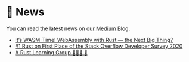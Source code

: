 # 📢 News

You can read the latest news on [our Medium Blog](https://medium.com/rust-learning-group).

- [It’s WASM-Time! WebAssembly with Rust — the Next Big Thing?](https://medium.com/rust-learning-group/its-wasm-time-webassembly-with-rust-the-next-big-thing-e09b8bb519aa)
- [#1 Rust on First Place of the Stack Overflow Developer Survey 2020](https://medium.com/rust-learning-group/1-rust-on-first-place-of-the-stack-overflow-developer-survey-2020-ec81584d50b4)
- [A Rust Learning Group 🦀🦀🦀 📖
](https://medium.com/rust-learning-group/a-rust-learning-group-5a63f077f78d)